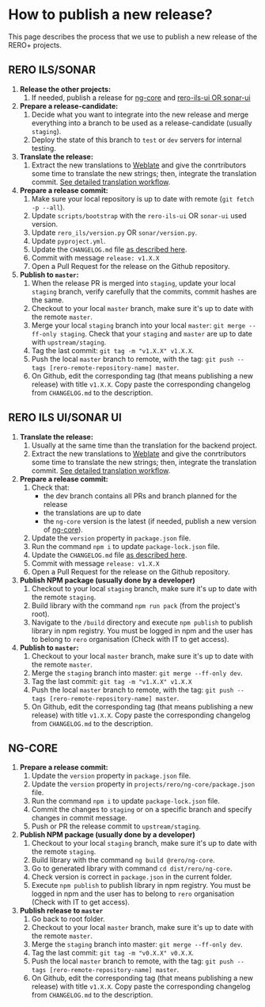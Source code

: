 # How to publish a new release?

This page describes the process that we use to publish a new release of the RERO+ projects.

## RERO ILS/SONAR

1. **Release the other projects:**
   1. If needed, publish a release for [ng-core](#ng-core) and [rero-ils-ui OR sonar-ui](#rero-ils-uisonar-ui)
2. **Prepare a release-candidate:**
   1. Decide what you want to integrate into the new release and merge everything into a branch to be used as a release-candidate (usually `staging`).
   2. Deploy the state of this branch to `test` or `dev` servers for internal testing.
3. **Translate the release:**
   1. Extract the new translations to [Weblate][3] and give the conrtributors some time to translate the new strings; then, integrate the translation commit. [See detailed translation workflow][2].
4. **Prepare a release commit:**
   1. Make sure your local repository is up to date with remote (`git fetch -p --all`).
   2. Update `scripts/bootstrap` with the `rero-ils-ui` OR `sonar-ui` used version.
   3. Update `rero_ils/version.py` OR `sonar/version.py`.
   4. Update `pyproject.yml`.
   5. Update the `CHANGELOG.md` file [as described here][1].
   6. Commit with message `release: v1.X.X`
   7. Open a Pull Request for the release on the Github repository.
5. **Publish to `master`:**
   1. When the release PR is merged into `staging`, update your local `staging` branch, verify carefully that the commits, commit hashes are the same.
   2. Checkout to your local `master` branch, make sure it's up to date with the remote `master`.
   3. Merge your local `staging` branch into your local `master`: `git merge --ff-only staging`. Check that your `staging` and `master` are up to date with `upstream/staging`.
   4. Tag the last commit: `git tag -m "v1.X.X" v1.X.X`.
   5. Push the local `master` branch to remote, with the tag: `git push --tags [rero-remote-repository-name] master`.
   6. On Github, edit the corresponding tag (that means publishing a new release) with title `v1.X.X`. Copy paste the corresponding changelog from `CHANGELOG.md` to the description.

[1]: ../documentation/generate-changelog.md
[2]: ../translations/translations-workflow.md
[3]: https://hosted.weblate.org/projects/rero_plus/

## RERO ILS UI/SONAR UI

1. **Translate the release:**
   1. Usually at the same time than the translation for the backend project.
   2. Extract the new translations to [Weblate][3] and give the conrtributors some time to translate the new strings; then, integrate the translation commit. [See detailed translation workflow][2].
2. **Prepare a release commit:**
   1. Check that:
      - the dev branch contains all PRs and branch planned for the release
      - the translations are up to date
      - the `ng-core` version is the latest (if needed, publish a new version of [ng-core](#ng-core)).
   2. Update the `version` property in `package.json` file.
   3. Run the command `npm i` to update `package-lock.json` file.
   4. Update the `CHANGELOG.md` file [as described here][1].
   5. Commit with message `release: v1.X.X`
   6. Open a Pull Request for the release on the Github repository.
3. **Publish NPM package (usually done by a developer)**
   1. Checkout to your local `staging` branch, make sure it's up to date with the
   remote `staging`.
   1. Build library with the command `npm run pack` (from the project's root).
   1. Navigate to the `/build` directory and execute `npm publish` to publish library in npm registry. You must be logged in npm and the user has to belong to `rero` organisation (Check with IT to get access).
4. **Publish to `master`:**
   1. Checkout to your local `master` branch, make sure it's up to date with the remote `master`.
   2. Merge the `staging` branch into master: `git merge --ff-only dev`.
   3. Tag the last commit: `git tag -m "v1.X.X" v1.X.X`
   4. Push the local `master` branch to remote, with the tag: `git push --tags [rero-remote-repository-name] master`.
   5. On Github, edit the corresponding tag (that means publishing a new release) with title `v1.X.X`. Copy paste the corresponding changelog from `CHANGELOG.md` to the description.

## NG-CORE

1. **Prepare a release commit:**
   1. Update the `version` property in `package.json` file.
   2. Update the `version` property in `projects/rero/ng-core/package.json` file.
   3. Run the command `npm i` to update `package-lock.json` file.
   4. Commit the changes to `staging` or on a specific branch and specify changes in commit message.
   5. Push or PR the release commit to `upstream/staging`.
2. **Publish NPM package (usually done by a developer)**
   1. Checkout to your local `staging` branch, make sure it's up to date with the remote `staging`.
   2. Build library with the command `ng build @rero/ng-core`.
   3. Go to generated library with command `cd dist/rero/ng-core`.
   4. Check version is correct in `package.json` in the current folder.
   5. Execute `npm publish` to publish library in npm registry. You must be logged in npm and the user has to belong to `rero` organisation (Check with IT to get access).
3. **Publish release to `master`**
   1. Go back to root folder.
   2. Checkout to your local `master` branch, make sure it's up to date with the remote `master`.
   3. Merge the `staging` branch into master: `git merge --ff-only dev`.
   4. Tag the last commit: `git tag -m "v0.X.X" v0.X.X`.
   5. Push the local `master` branch to remote, with the tag: `git push --tags [rero-remote-repository-name] master`.
   6. On Github, edit the corresponding tag (that means publishing a new release) with title `v1.X.X`. Copy paste the corresponding changelog from `CHANGELOG.md` to the description.
